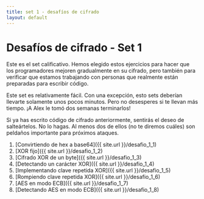 ```yaml
---
title: set 1 - desafíos de cifrado
layout: default
---
```


Desafíos de cifrado - Set 1
===========================

Este es el set calificativo. Hemos elegido estos ejercicios para hacer que los programadores mejoren gradualmente en su cifrado, pero también para verificar que estamos trabajando con personas que realmente están preparadas para escribir código.

Este set es relativamente fácil. Con una excepción, esto sets deberían llevarte solamente unos pocos minutos. Pero no desesperes si te llevan más tiempo. ¡A Alex le tomó dos semanas terminarlos!

Si ya has escrito código de cifrado anteriormente, sentirás el deseo de salteártelos. No lo hagas. Al menos dos de ellos (no te diremos cuáles) son peldaños importante para próximos ataques.


1. [Convirtiendo de hex a base64]({{ site.url }}/desafio_1_1)
2. [XOR fijo]({{ site.url }}/desafio_1_2)
3. [Cifrado XOR de un byte]({{ site.url }}/desafio_1_3)
4. [Detectando un carácter XOR]({{ site.url }}/desafio_1_4)
5. [Implementando clave repetida XOR]({{ site.url }}/desafio_1_5)
6. [Rompiendo clave repetida XOR]({{ site.url }}/desafio_1_6)
7. [AES en modo ECB]({{ site.url }}/desafio_1_7)
8. [Detectando AES en modo ECB]({{ site.url }}/desafio_1_8)